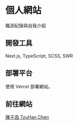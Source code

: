 # 個人網站

職涯紀錄與自我介紹

## 開發工具

Next.js, TypeScript, SCSS, SWR

## 部署平台

使用 Vercel 部署網站。

## 前往網站

[陳子涵 TzuHan Chen](https://tzuhanchen-archive.vercel.app/)
